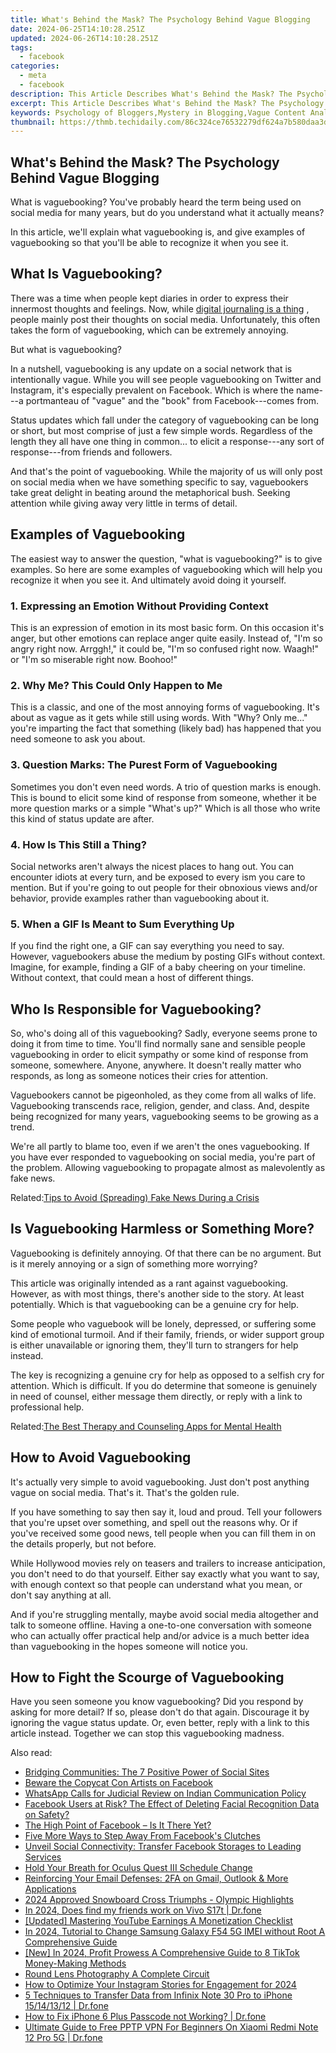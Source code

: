 ```yaml
---
title: What's Behind the Mask? The Psychology Behind Vague Blogging
date: 2024-06-25T14:10:28.251Z
updated: 2024-06-26T14:10:28.251Z
tags:
  - facebook
categories:
  - meta
  - facebook
description: This Article Describes What's Behind the Mask? The Psychology Behind Vague Blogging
excerpt: This Article Describes What's Behind the Mask? The Psychology Behind Vague Blogging
keywords: Psychology of Bloggers,Mystery in Blogging,Vague Content Analysis,Hidden Blogger Mindset,Behind-the-Blog Insight,Inner Thoughts on Blogs,Masked Blogging Psychology
thumbnail: https://thmb.techidaily.com/86c324ce76532279df624a7b580daa3d859103088f02a9b5a61fe37bc90c745a.png
---
```


## What's Behind the Mask? The Psychology Behind Vague Blogging

 What is vaguebooking? You've probably heard the term being used on social media for many years, but do you understand what it actually means?

 In this article, we'll explain what vaguebooking is, and give examples of vaguebooking so that you'll be able to recognize it when you see it.

## What Is Vaguebooking?

 There was a time when people kept diaries in order to express their innermost thoughts and feelings. Now, while [digital journaling is a thing](https://www.makeuseof.com/tag/the-beginners-guide-to-digital-journaling/) , people mainly post their thoughts on social media. Unfortunately, this often takes the form of vaguebooking, which can be extremely annoying.

But what is vaguebooking?

 In a nutshell, vaguebooking is any update on a social network that is intentionally vague. While you will see people vaguebooking on Twitter and Instagram, it's especially prevalent on Facebook. Which is where the name---a portmanteau of "vague" and the "book" from Facebook---comes from.

 Status updates which fall under the category of vaguebooking can be long or short, but most comprise of just a few simple words. Regardless of the length they all have one thing in common... to elicit a response---any sort of response---from friends and followers.

 And that's the point of vaguebooking. While the majority of us will only post on social media when we have something specific to say, vaguebookers take great delight in beating around the metaphorical bush. Seeking attention while giving away very little in terms of detail.

## Examples of Vaguebooking

 The easiest way to answer the question, "what is vaguebooking?" is to give examples. So here are some examples of vaguebooking which will help you recognize it when you see it. And ultimately avoid doing it yourself.

### 1\. Expressing an Emotion Without Providing Context

 This is an expression of emotion in its most basic form. On this occasion it's anger, but other emotions can replace anger quite easily. Instead of, "I'm so angry right now. Arrggh!," it could be, "I'm so confused right now. Waagh!" or "I'm so miserable right now. Boohoo!"

### 2\. Why Me? This Could Only Happen to Me

 This is a classic, and one of the most annoying forms of vaguebooking. It's about as vague as it gets while still using words. With "Why? Only me..." you're imparting the fact that something (likely bad) has happened that you need someone to ask you about.

### 3\. Question Marks: The Purest Form of Vaguebooking

 Sometimes you don't even need words. A trio of question marks is enough. This is bound to elicit some kind of response from someone, whether it be more question marks or a simple "What's up?" Which is all those who write this kind of status update are after.

### 4\. How Is This Still a Thing?

 Social networks aren't always the nicest places to hang out. You can encounter idiots at every turn, and be exposed to every ism you care to mention. But if you're going to out people for their obnoxious views and/or behavior, provide examples rather than vaguebooking about it.

### 5\. When a GIF Is Meant to Sum Everything Up

 If you find the right one, a GIF can say everything you need to say. However, vaguebookers abuse the medium by posting GIFs without context. Imagine, for example, finding a GIF of a baby cheering on your timeline. Without context, that could mean a host of different things.

## Who Is Responsible for Vaguebooking?

 So, who's doing all of this vaguebooking? Sadly, everyone seems prone to doing it from time to time. You'll find normally sane and sensible people vaguebooking in order to elicit sympathy or some kind of response from someone, somewhere. Anyone, anywhere. It doesn't really matter who responds, as long as someone notices their cries for attention.

 Vaguebookers cannot be pigeonholed, as they come from all walks of life. Vaguebooking transcends race, religion, gender, and class. And, despite being recognized for many years, vaguebooking seems to be growing as a trend.

 We're all partly to blame too, even if we aren't the ones vaguebooking. If you have ever responded to vaguebooking on social media, you're part of the problem. Allowing vaguebooking to propagate almost as malevolently as fake news.

 Related:[Tips to Avoid (Spreading) Fake News During a Crisis](https://www.makeuseof.com/tag/quickly-avoid-fake-news-unfolding-crisis/)

## Is Vaguebooking Harmless or Something More?

 Vaguebooking is definitely annoying. Of that there can be no argument. But is it merely annoying or a sign of something more worrying?

 This article was originally intended as a rant against vaguebooking. However, as with most things, there's another side to the story. At least potentially. Which is that vaguebooking can be a genuine cry for help.

 Some people who vaguebook will be lonely, depressed, or suffering some kind of emotional turmoil. And if their family, friends, or wider support group is either unavailable or ignoring them, they'll turn to strangers for help instead.

 The key is recognizing a genuine cry for help as opposed to a selfish cry for attention. Which is difficult. If you do determine that someone is genuinely in need of counsel, either message them directly, or reply with a link to professional help.

 Related:[The Best Therapy and Counseling Apps for Mental Health](https://www.makeuseof.com/tag/mental-health-apps-people-cant-see-therapist/)

## How to Avoid Vaguebooking

 It's actually very simple to avoid vaguebooking. Just don't post anything vague on social media. That's it. That's the golden rule.

 If you have something to say then say it, loud and proud. Tell your followers that you're upset over something, and spell out the reasons why. Or if you've received some good news, tell people when you can fill them in on the details properly, but not before.

 While Hollywood movies rely on teasers and trailers to increase anticipation, you don't need to do that yourself. Either say exactly what you want to say, with enough context so that people can understand what you mean, or don't say anything at all.

 And if you're struggling mentally, maybe avoid social media altogether and talk to someone offline. Having a one-to-one conversation with someone who can actually offer practical help and/or advice is a much better idea than vaguebooking in the hopes someone will notice you.

## How to Fight the Scourge of Vaguebooking

 Have you seen someone you know vaguebooking? Did you respond by asking for more detail? If so, please don't do that again. Discourage it by ignoring the vague status update. Or, even better, reply with a link to this article instead. Together we can stop this vaguebooking madness.


<ins class="adsbygoogle"
     style="display:block"
     data-ad-format="autorelaxed"
     data-ad-client="ca-pub-7571918770474297"
     data-ad-slot="1223367746"></ins>



<ins class="adsbygoogle"
     style="display:block"
     data-ad-client="ca-pub-7571918770474297"
     data-ad-slot="8358498916"
     data-ad-format="auto"
     data-full-width-responsive="true"></ins>

<span class="atpl-alsoreadstyle">Also read:</span>
<div><ul>
<li><a href="https://facebook.techidaily.com/bridging-communities-the-7-positive-power-of-social-sites/"><u>Bridging Communities: The 7 Positive Power of Social Sites</u></a></li>
<li><a href="https://facebook.techidaily.com/beware-the-copycat-con-artists-on-facebook/"><u>Beware the Copycat Con Artists on Facebook</u></a></li>
<li><a href="https://facebook.techidaily.com/whatsapp-calls-for-judicial-review-on-indian-communication-policy/"><u>WhatsApp Calls for Judicial Review on Indian Communication Policy</u></a></li>
<li><a href="https://facebook.techidaily.com/facebook-users-at-risk-the-effect-of-deleting-facial-recognition-data-on-safety/"><u>Facebook Users at Risk? The Effect of Deleting Facial Recognition Data on Safety?</u></a></li>
<li><a href="https://facebook.techidaily.com/the-high-point-of-facebook-is-it-there-yet/"><u>The High Point of Facebook – Is It There Yet?</u></a></li>
<li><a href="https://facebook.techidaily.com/five-more-ways-to-step-away-from-facebooks-clutches/"><u>Five More Ways to Step Away From Facebook's Clutches</u></a></li>
<li><a href="https://facebook.techidaily.com/unveil-social-connectivity-transfer-facebook-storages-to-leading-services/"><u>Unveil Social Connectivity: Transfer Facebook Storages to Leading Services</u></a></li>
<li><a href="https://facebook.techidaily.com/hold-your-breath-for-oculus-quest-iii-schedule-change/"><u>Hold Your Breath for Oculus Quest III Schedule Change</u></a></li>
<li><a href="https://facebook.techidaily.com/reinforcing-your-email-defenses-2fa-on-gmail-outlook-and-more-applications/"><u>Reinforcing Your Email Defenses: 2FA on Gmail, Outlook & More Applications</u></a></li>
<li><a href="https://extra-support.techidaily.com/2024-approved-snowboard-cross-triumphs-olympic-highlights/"><u>2024 Approved  Snowboard Cross Triumphs - Olympic Highlights</u></a></li>
<li><a href="https://location-social.techidaily.com/in-2024-does-find-my-friends-work-on-vivo-s17t-drfone-by-drfone-virtual-android/"><u>In 2024, Does find my friends work on Vivo S17t | Dr.fone</u></a></li>
<li><a href="https://facebook-video-footage.techidaily.com/updated-mastering-youtube-earnings-a-monetization-checklist/"><u>[Updated] Mastering YouTube Earnings  A Monetization Checklist</u></a></li>
<li><a href="https://sim-unlock.techidaily.com/in-2024-tutorial-to-change-samsung-galaxy-f54-5g-imei-without-root-a-comprehensive-guide-by-drfone-android/"><u>In 2024, Tutorial to Change Samsung Galaxy F54 5G IMEI without Root A Comprehensive Guide</u></a></li>
<li><a href="https://tiktok-clips.techidaily.com/new-in-2024-profit-prowess-a-comprehensive-guide-to-8-tiktok-money-making-methods/"><u>[New] In 2024, Profit Prowess  A Comprehensive Guide to 8 TikTok Money-Making Methods</u></a></li>
<li><a href="https://extra-tips.techidaily.com/round-lens-photography-a-complete-circuit/"><u>Round Lens Photography  A Complete Circuit</u></a></li>
<li><a href="https://instagram-video-recordings.techidaily.com/how-to-optimize-your-instagram-stories-for-engagement-for-2024/"><u>How to Optimize Your Instagram Stories for Engagement for 2024</u></a></li>
<li><a href="https://blog-min.techidaily.com/5-techniques-to-transfer-data-from-infinix-note-30-pro-to-iphone-15141312-drfone-by-drfone-transfer-from-android-transfer-from-android/"><u>5 Techniques to Transfer Data from Infinix Note 30 Pro to iPhone 15/14/13/12 | Dr.fone</u></a></li>
<li><a href="https://iphone-unlock.techidaily.com/how-to-fix-iphone-6-plus-passcode-not-working-drfone-by-drfone-ios/"><u>How to Fix iPhone 6 Plus Passcode not Working? | Dr.fone</u></a></li>
<li><a href="https://fake-location.techidaily.com/ultimate-guide-to-free-pptp-vpn-for-beginners-on-xiaomi-redmi-note-12-pro-5g-drfone-by-drfone-virtual-android/"><u>Ultimate Guide to Free PPTP VPN For Beginners On Xiaomi Redmi Note 12 Pro 5G | Dr.fone</u></a></li>
</ul></div>
